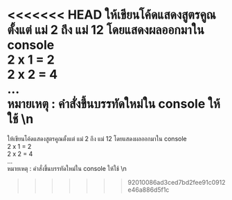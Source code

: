<<<<<<< HEAD
ให้เขียนโค้ดแสดงสูตรคูณตั้งแต่ แม่ 2 ถึง แม่ 12 โดยแสดงผลออกมาใน console  
2 x 1 = 2  
2 x 2 = 4  
...  
หมายเหตุ : คำสั่งขึ้นบรรทัดใหม่ใน console ให้ใช้ \n
=======
ให้เขียนโค้ดแสดงสูตรคูณตั้งแต่ แม่ 2 ถึง แม่ 12 โดยแสดงผลออกมาใน console  
2 x 1 = 2  
2 x 2 = 4  
...  
หมายเหตุ : คำสั่งขึ้นบรรทัดใหม่ใน console ให้ใช้ \n
>>>>>>> 92010086ad3ced7bd2fee91c0912e46a886d5f1c
